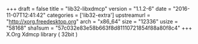 +++
draft = false
title = "lib32-libxdmcp"
version = "1.1.2-6"
date = "2016-11-07T12:41:42"
categories = ['lib32-extra']
upstreamurl = "http://xorg.freedesktop.org"
arch = "x86_64"
size = "12336"
usize = "58168"
sha1sum = "57c032e83e58b663f8d81110721854f88a80f8c4"
+++
X.Org Xdmcp library ( 32bit )